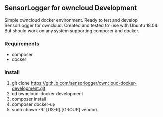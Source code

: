 ## SensorLogger for owncloud Development

Simple owncloud docker environment. Ready to test and develop SensorLogger for owncloud.
Created and tested for use with Ubuntu 18.04. But should work on any system supporting composer and docker.

### Requirements
* composer
* docker

### Install
1. git clone https://github.com/sensorlogger/owncloud-docker-development.git
1. cd owncloud-docker-development
1. composer install
1. composer docker-up
1. sudo chown -Rf [USER]:[GROUP] vendor/
